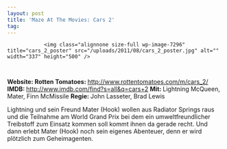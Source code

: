 ```yaml
---
layout: post
title: 'Maze At The Movies: Cars 2'
tag: 
---
```



                <img class="alignnone size-full wp-image-7296" title="cars_2_poster" src="/uploads/2011/08/cars_2_poster.jpg" alt="" width="337" height="500" />
<img class="alignnone size-full wp-image-5898" title="movie_review_4stars" src="/uploads/2010/02/movie_review_4stars.png" alt="" width="75" height="15" />
<p><strong> Website: </strong>
<strong>Rotten Tomatoes: </strong><a href="http://www.rottentomatoes.com/m/cars_2/"><a href="http://www.rottentomatoes.com/m/cars_2/">http://www.rottentomatoes.com/m/cars_2/</a></a>
<strong>IMDB: </strong><a href="http://www.imdb.com/find?s=all&amp;q=cars+2"><a href="http://www.imdb.com/find?s=all&amp;q=cars+2">http://www.imdb.com/find?s=all&amp;q=cars+2</a></a>
<strong>Mit: </strong>Lightning McQueen, Mater, Finn McMissile
<strong>Regie: </strong>John Lasseter, Brad Lewis</p>
<p>Lightning und sein Freund Mater (Hook) wollen aus Radiator Springs raus und die Teilnahme am World Grand Prix bei dem ein umweltfreundlicher Treibstoff zum Einsatz kommen soll kommt ihnen da gerade recht. Und dann erlebt Mater (Hook) noch sein eigenes Abenteuer, denn er wird plötzlich zum Geheimagenten.</p>
            
